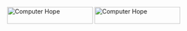 <img src="https://cdn.jsdelivr.net/gh/devicons/devicon@latest/icons/html5/html5-original.svg" width="200" height="40" alt="Computer Hope"/> 
<img src="https://cdn.jsdelivr.net/gh/devicons/devicon@latest/icons/android/android-plain-wordmark.svg" width="200" height="40" alt="Computer Hope"/>
          
